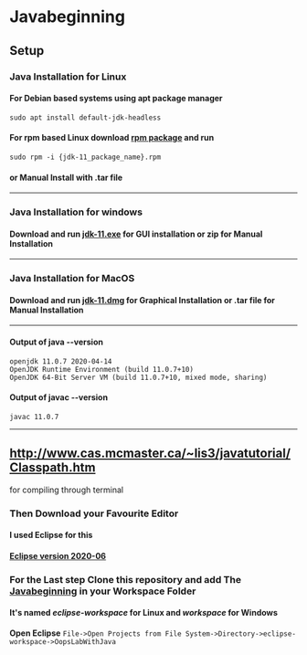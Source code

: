 # Javabeginning

## Setup
### Java Installation for Linux  
#### For Debian based systems using apt package manager
```
sudo apt install default-jdk-headless
```
#### For rpm based Linux download [rpm package](https://www.oracle.com/java/technologies/javase-jdk11-downloads.html) and run
```
sudo rpm -i {jdk-11_package_name}.rpm
```
#### or Manual Install with .tar file
***
### Java Installation for windows

#### Download and run [jdk-11.exe](https://www.oracle.com/java/technologies/javase-jdk11-downloads.html) for GUI installation or zip for Manual Installation 
***
### Java Installation for MacOS
#### Download and run [jdk-11.dmg](https://www.oracle.com/java/technologies/javase-jdk11-downloads.html) for Graphical Installation or .tar file for Manual Installation
***
#### Output of java --version
```
openjdk 11.0.7 2020-04-14
OpenJDK Runtime Environment (build 11.0.7+10)
OpenJDK 64-Bit Server VM (build 11.0.7+10, mixed mode, sharing)
```

#### Output of javac --version
```
javac 11.0.7
```

***

## http://www.cas.mcmaster.ca/~lis3/javatutorial/Classpath.htm
for compiling through terminal


### Then Download your Favourite Editor 
#### I used Eclipse for this 
#### [Eclipse version 2020-06](https://www.eclipse.org/downloads/)

### For the Last step Clone this repository and add The [Javabeginning](https://github.com/sonuishaq67/Javabeginning/) in your Workspace Folder
#### It's named *eclipse-workspace* for Linux and *workspace* for Windows 
 **Open Eclipse** ```File->Open Projects from File System->Directory->eclipse-workspace->OopsLabWithJava```

